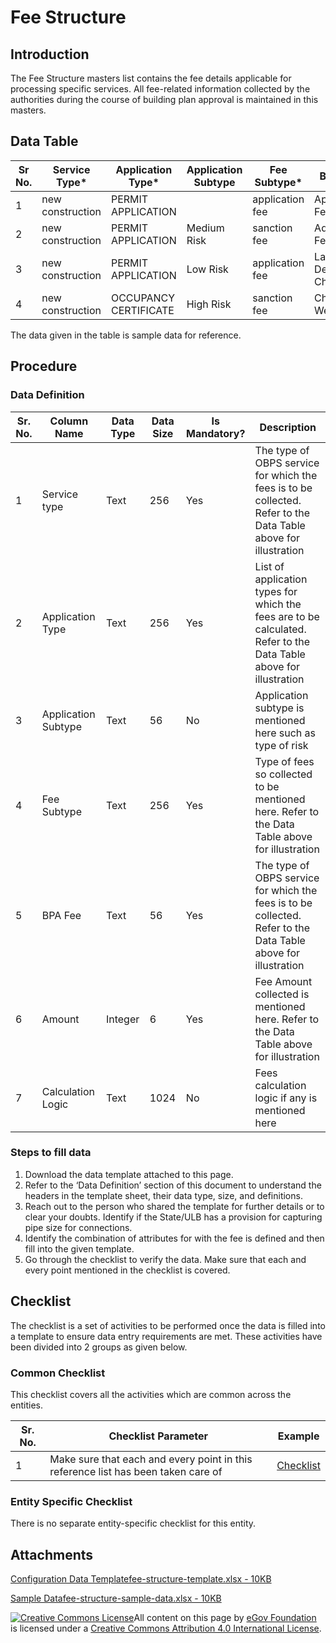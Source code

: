 # Fee Structure

## Introduction <a href="#introduction" id="introduction"></a>

The Fee Structure masters list contains the fee details applicable for processing specific services. All fee-related information collected by the authorities during the course of building plan approval is maintained in this masters.

## Data Table <a href="#data-table" id="data-table"></a>

| Sr No. | Service Type\*   | Application Type\*    | Application Subtype | Fee Subtype\*   | BPA Fees\*               | Amount\* | Calculation Logic |
| ------ | ---------------- | --------------------- | ------------------- | --------------- | ------------------------ | -------- | ----------------- |
| 1      | new construction | PERMIT APPLICATION    | ​                   | application fee | Application Fees         | 50       | ​                 |
| 2      | new construction | PERMIT APPLICATION    | Medium Risk         | sanction fee    | Additional Fees          | 0        | ​                 |
| 3      | new construction | PERMIT APPLICATION    | Low Risk            | application fee | Land Development Charges | 50       | ​                 |
| 4      | new construction | OCCUPANCY CERTIFICATE | High Risk           | sanction fee    | Charges for Well         | 50       | ​                 |

The data given in the table is sample data for reference.

## Procedure <a href="#procedure" id="procedure"></a>

### Data Definition <a href="#data-definition" id="data-definition"></a>

| Sr. No. | Column Name         | Data Type | Data Size | Is Mandatory? | Description                                                                                                       |
| ------- | ------------------- | --------- | --------- | ------------- | ----------------------------------------------------------------------------------------------------------------- |
| 1       | Service type        | Text      | 256       | Yes           | The type of OBPS service for which the fees is to be collected. Refer to the Data Table above for illustration    |
| 2       | Application Type    | Text      | 256       | Yes           | List of application types for which the fees are to be calculated. Refer to the Data Table above for illustration |
| 3       | Application Subtype | Text      | 56        | No            | Application subtype is mentioned here such as type of risk                                                        |
| 4       | Fee Subtype         | Text      | 256       | Yes           | Type of fees so collected to be mentioned here. Refer to the Data Table above for illustration                    |
| 5       | BPA Fee             | Text      | 56        | Yes           | The type of OBPS service for which the fees is to be collected. Refer to the Data Table above for illustration    |
| 6       | Amount              | Integer   | 6         | Yes           | Fee Amount collected is mentioned here. Refer to the Data Table above for illustration                            |
| 7       | Calculation Logic   | Text      | 1024      | No            | Fees calculation logic if any is mentioned here                                                                   |

### Steps to fill data <a href="#steps-to-fill-data" id="steps-to-fill-data"></a>

1. Download the data template attached to this page.
2. Refer to the ‘Data Definition’ section of this document to understand the headers in the template sheet, their data type, size, and definitions.
3. Reach out to the person who shared the template for further details or to clear your doubts. Identify if the State/ULB has a provision for capturing pipe size for connections.
4. Identify the combination of attributes for with the fee is defined and then fill into the given template.
5. Go through the checklist to verify the data. Make sure that each and every point mentioned in the checklist is covered.

## Checklist <a href="#checklist" id="checklist"></a>

The checklist is a set of activities to be performed once the data is filled into a template to ensure data entry requirements are met. These activities have been divided into 2 groups as given below.

### Common Checklist <a href="#common-checklist" id="common-checklist"></a>

This checklist covers all the activities which are common across the entities.

| Sr. No. | Checklist Parameter                                                               | Example                                                                                                                      |
| ------- | --------------------------------------------------------------------------------- | ---------------------------------------------------------------------------------------------------------------------------- |
| 1       | Make sure that each and every point in this reference list has been taken care of | ​[Checklist](https://docs.digit.org/configure-digit/configuring-master-data-templates/module-setup/common-config/checklist)​ |

### Entity Specific Checklist <a href="#entity-specific-checklist" id="entity-specific-checklist"></a>

There is no separate entity-specific checklist for this entity.

## Attachments <a href="#attachments" id="attachments"></a>

[Configuration Data Templatefee-structure-template.xlsx - 10KB](https://firebasestorage.googleapis.com/v0/b/gitbook-28427.appspot.com/o/assets%2F-MERG\_iQW5oN4ukgXP8K%2Fsync%2Fd19e12b3afdc577209dba70914f0d4e894f82060.xlsx?generation=1602050613594898\&alt=media)

[Sample Datafee-structure-sample-data.xlsx - 10KB](https://firebasestorage.googleapis.com/v0/b/gitbook-28427.appspot.com/o/assets%2F-MERG\_iQW5oN4ukgXP8K%2Fsync%2Fcc6066f52129bfc25ed8207305d9112f9ce8ee07.xlsx?generation=1602050613362778\&alt=media)

[![Creative Commons License](https://i.creativecommons.org/l/by/4.0/80x15.png)](http://creativecommons.org/licenses/by/4.0/)All content on this page by [eGov Foundation ](https://egov.org.in/)is licensed under a [Creative Commons Attribution 4.0 International License](http://creativecommons.org/licenses/by/4.0/).[\
](https://docs.digit.org/configure-digit/configuring-master-data-templates/module-setup/obpas-data/noc-departments)
